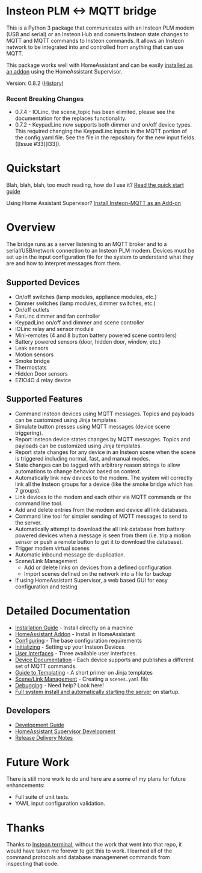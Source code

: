 # Insteon PLM <-> MQTT bridge

This is a Python 3 package that communicates with an Insteon PLM modem
(USB and serial) or an Insteon Hub and converts Insteon state changes to MQTT and MQTT
commands to Insteon commands.  It allows an Insteon network to be
integrated into and controlled from anything that can use MQTT.

This package works well with HomeAssistant and can be easily [installed as an addon](docs/HA_Addon_Instructions.md) using the HomeAssistant Supervisor.

Version: 0.8.2  ([History](CHANGELOG.md))

### Recent Breaking Changes

- 0.7.4 - IOLinc, the scene_topic has been elimited, please see the documentation
  for the replaces functionality.
- 0.7.2 - KeypadLinc now supports both dimmer and on/off device types.  This required
  changing the KeypadLinc inputs in the MQTT portion of the config.yaml file.
  See the file in the repository for the new input fields. ([Issue #33][I33]).


# Quickstart

Blah, blah, blah, too much reading, how do I use it?  [Read the quick
start guide](docs/quick_start.md)

Using Home Assistant Supervisor?
[Install Insteon-MQTT as an Add-on](docs/HA_Addon_Instructions.md)

# Overview

The bridge runs as a server listening to an MQTT broker and to a
serial/USB/network connection to an Insteon PLM modem.  Devices must
be set up in the input configuration file for the system to understand
what they are and how to interpret messages from them.

## Supported Devices
- On/off switches (lamp modules, appliance modules, etc.)
- Dimmer switches (lamp modules, dimmer switches, etc.)
- On/off outlets
- FanLinc dimmer and fan controller
- KeypadLinc on/off and dimmer and scene controller
- IOLinc relay and sensor module
- Mini-remotes (4 and 8 button battery powered scene controllers)
- Battery powered sensors (door, hidden door, window, etc.)
- Leak sensors
- Motion sensors
- Smoke bridge
- Thermostats
- Hidden Door sensors
- EZIO4O 4 relay device


## Supported Features

- Command Insteon devices using MQTT messages.  Topics and payloads
  can be customized using Jinja templates.
- Simulate button presses using MQTT messages (device scene triggering).
- Report Insteon device states changes by MQTT messages.  Topics and
  payloads can be customized using Jinja templates.
- Report state changes for any device in an Insteon scene when the
  scene is triggered including normal, fast, and manual modes.
- State changes can be tagged with arbitrary reason strings to allow
  automations to change behavior based on context.
- Automatically link new devices to the modem.  The system will
  correctly link all the Insteon groups for a device (like the smoke
  bridge which has 7 groups).
- Link devices to the modem and each other via MQTT commands or the
  command line tool.
- Add and delete entries from the modem and device all link databases.
- Command line tool for simpler sending of MQTT messages to send to
  the server.
- Automatically attempt to download the all link database from battery
  powered devices when a message is seen from them (i.e. trip a motion
  sensor or push a remote button to get it to download the database).
- Trigger modem virtual scenes
- Automatic inbound message de-duplication.
- Scene/Link Management
  - Add or delete links on devices from a defined configuration
  - Import scenes defined on the network into a file for backup
- If using HomeAssistant Supervisor, a web based GUI for easy configuration and testing


# Detailed Documentation

- [Installation Guide](docs/quick_start.md) - Install direclty on a machine
- [HomeAssistant Addon](docs/HA_Addon_Instructions.md) - Install in HomeAssistant
- [Configuring](docs/configuration.md) - The base configuration requirements
- [Initializing](docs/initializing.md) - Setting up your Insteon Devices
- [User Interfaces](docs/user_interface.md) - Three available user interfaces.
- [Device Documentation](docs/mqtt.md) - Each device supports and publishes a different set of MQTT commands.
- [Guide to Templating](docs/Templating.md) - A short primer on Jinja templates
- [Scene/Link Management](docs/scenes.md) - Creating a `scenes.yaml` file
- [Debugging](docs/debugging.md) - Need help?  Look here!
- [Full system install and automatically starting the server](docs/auto_start.md) on startup.

## Developers

- [Development Guide](docs/CONTRIBUTING.md)
- [HomeAssistant Supervisor Development](docs/hassio_development.md)
- [Release Delivery Notes](docs/delivery.md)


# Future Work

There is still more work to do and here are a some of my plans for
future enhancements:

- Full suite of unit tests.
- YAML input configuration validation.


# Thanks

Thanks to [Insteon terminal](https://github.com/pfrommerd/insteon-terminal),
without the work that went into that repo, it would have taken me
forever to get this to work.  I learned all of the command protocols
and database managemenet commands from inspecting that code.
